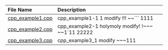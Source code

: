 | File Name                              | Description                                       |
|:---------------------------------------|:--------------------------------------------------|
| [cpp_example1.cpp](./cpp_example1.cpp) | cpp_example1-1 1 modify !!! ~~``` 1111            |
| [cpp_example2.cpp](./cpp_example2.cpp) | cpp_example2-1 holymoly modify! !~~~ ~~1`11 22222 |
| [cpp_example3.cpp](./cpp_example3.cpp) | cpp_example3_1  modify ~~~111                     |